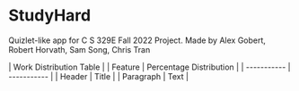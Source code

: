 # StudyHard
Quizlet-like app for C S 329E Fall 2022 Project. Made by Alex Gobert, Robert Horvath, Sam Song, Chris Tran

| Work Distribution Table |
|   Feature   | Percentage Distribution |
| ----------- | ----------- |
| Header      | Title       |
| Paragraph   | Text        |
